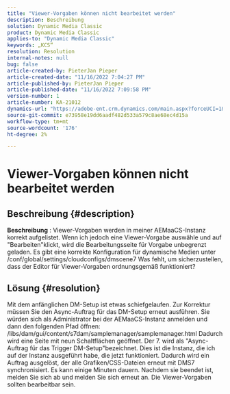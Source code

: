 ```yaml
---
title: "Viewer-Vorgaben können nicht bearbeitet werden"
description: Beschreibung
solution: Dynamic Media Classic
product: Dynamic Media Classic
applies-to: "Dynamic Media Classic"
keywords: „KCS“
resolution: Resolution
internal-notes: null
bug: false
article-created-by: PieterJan Pieper
article-created-date: "11/16/2022 7:04:27 PM"
article-published-by: PieterJan Pieper
article-published-date: "11/16/2022 7:09:58 PM"
version-number: 1
article-number: KA-21012
dynamics-url: "https://adobe-ent.crm.dynamics.com/main.aspx?forceUCI=1&pagetype=entityrecord&etn=knowledgearticle&id=1782467b-e165-ed11-9561-6045bd006ce9"
source-git-commit: e73958e19dd6aadf482d533a579c8ae68ec4d15a
workflow-type: tm+mt
source-wordcount: '176'
ht-degree: 2%

---
```


# Viewer-Vorgaben können nicht bearbeitet werden

## Beschreibung {#description}


<b>Beschreibung</b> : Viewer-Vorgaben werden in meiner AEMaaCS-Instanz korrekt aufgelistet. Wenn ich jedoch eine Viewer-Vorgabe auswähle und auf &quot;Bearbeiten&quot;klickt, wird die Bearbeitungsseite für Vorgabe unbegrenzt geladen.
Es gibt eine korrekte Konfiguration für dynamische Medien unter /conf/global/settings/cloudconfigs/dmscene7 Was fehlt, um sicherzustellen, dass der Editor für Viewer-Vorgaben ordnungsgemäß funktioniert?


## Lösung {#resolution}


Mit dem anfänglichen DM-Setup ist etwas schiefgelaufen. Zur Korrektur müssen Sie den Async-Auftrag für das DM-Setup erneut ausführen.
Sie würden sich als Administrator bei der AEMaaCS-Instanz anmelden und dann den folgenden Pfad öffnen: /libs/dam/gui/content/s7dam/samplemanager/samplemanager.html Dadurch wird eine Seite mit neun Schaltflächen geöffnet. Der 7. wird als &quot;Async-Auftrag für das Trigger DM-Setup&quot;bezeichnet. Dies ist die Instanz, die ich auf der Instanz ausgeführt habe, die jetzt funktioniert.
Dadurch wird ein Auftrag ausgelöst, der alle Grafiken/CSS-Dateien erneut mit DMS7 synchronisiert. Es kann einige Minuten dauern. Nachdem sie beendet ist, melden Sie sich ab und melden Sie sich erneut an. Die Viewer-Vorgaben sollten bearbeitbar sein.
